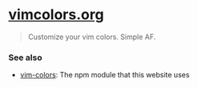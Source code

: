 # [vimcolors.org](https://vimcolors.org)

> Customize your vim colors. Simple AF.

### See also

- [vim-colors](https://github.com/pablopunk/vim-colors): The npm module that this website uses

